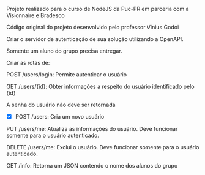 Projeto realizado para o curso de NodeJS da Puc-PR em parceria com a Visionnaire e Bradesco

Código original do projeto desenvolvido pelo professor Vinius Godoi


Criar o servidor de autenticação de sua solução utilizando a OpenAPI.

Somente um aluno do grupo precisa entregar.

Criar as rotas de:

POST /users/login: Permite autenticar o usuário

GET /users/{id}: Obter informações a respeito do usuário identificado pelo {id}

A senha do usuário não deve ser retornada
- [x] POST /users: Cria um novo usuário

PUT /users/me: Atualiza as informações do usuário. Deve funcionar somente para o usuário autenticado.

DELETE /users/me: Exclui o usuário. Deve funcionar somente para o usuário autenticado.

GET /info: Retorna um JSON contendo o nome dos alunos do grupo